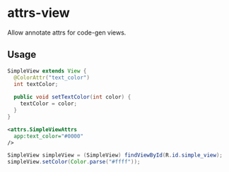 # attrs-view

Allow annotate attrs for code-gen views.


## Usage

```java
SimpleView extends View {
  @ColorAttr("text_color")
  int textColor;
  
  public void setTextColor(int color) {
    textColor = color;
  }
}
```

```xml
<attrs.SimpleViewAttrs
  app:text_color="#0000"
/>
```

```java
SimpleView simpleView = (SimpleView) findViewById(R.id.simple_view);
simpleView.setColor(Color.parse("#ffff"));
```
